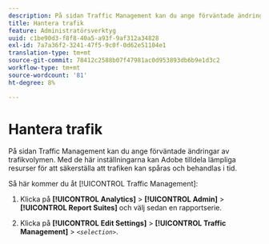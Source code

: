 ```yaml
---
description: På sidan Traffic Management kan du ange förväntade ändringar av trafikvolymen. Med de här inställningarna kan Adobe tilldela lämpliga resurser för att säkerställa att trafiken kan spåras och behandlas i tid.
title: Hantera trafik
feature: Administratörsverktyg
uuid: c1be90d3-f8f8-40a5-a93f-9af312a34828
exl-id: 7a7a36f2-3241-47f5-9c0f-0d62e51104e1
translation-type: tm+mt
source-git-commit: 78412c2588b07f47981ac0d953893db6b9e1d3c2
workflow-type: tm+mt
source-wordcount: '81'
ht-degree: 8%

---
```


# Hantera trafik

På sidan Traffic Management kan du ange förväntade ändringar av trafikvolymen. Med de här inställningarna kan Adobe tilldela lämpliga resurser för att säkerställa att trafiken kan spåras och behandlas i tid.

Så här kommer du åt [!UICONTROL Traffic Management]:

1. Klicka på **[!UICONTROL Analytics]** > **[!UICONTROL Admin]** > **[!UICONTROL Report Suites]** och välj sedan en rapportserie.

1. Klicka på **[!UICONTROL Edit Settings]** > **[!UICONTROL Traffic Management]** > *`<selection>`*.

